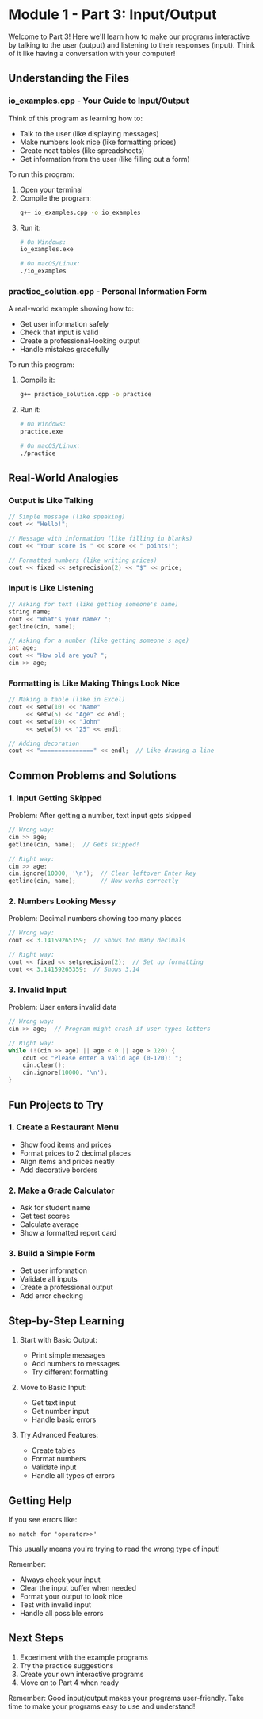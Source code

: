 # Module 1 - Part 3: Input/Output

Welcome to Part 3! Here we'll learn how to make our programs interactive by talking to the user (output) and listening to their responses (input). Think of it like having a conversation with your computer!

## Understanding the Files

### io_examples.cpp - Your Guide to Input/Output
Think of this program as learning how to:
- Talk to the user (like displaying messages)
- Make numbers look nice (like formatting prices)
- Create neat tables (like spreadsheets)
- Get information from the user (like filling out a form)

To run this program:
1. Open your terminal
2. Compile the program:
   ```bash
   g++ io_examples.cpp -o io_examples
   ```
3. Run it:
   ```bash
   # On Windows:
   io_examples.exe
   
   # On macOS/Linux:
   ./io_examples
   ```

### practice_solution.cpp - Personal Information Form
A real-world example showing how to:
- Get user information safely
- Check that input is valid
- Create a professional-looking output
- Handle mistakes gracefully

To run this program:
1. Compile it:
   ```bash
   g++ practice_solution.cpp -o practice
   ```
2. Run it:
   ```bash
   # On Windows:
   practice.exe
   
   # On macOS/Linux:
   ./practice
   ```

## Real-World Analogies

### Output is Like Talking
```cpp
// Simple message (like speaking)
cout << "Hello!";

// Message with information (like filling in blanks)
cout << "Your score is " << score << " points!";

// Formatted numbers (like writing prices)
cout << fixed << setprecision(2) << "$" << price;
```

### Input is Like Listening
```cpp
// Asking for text (like getting someone's name)
string name;
cout << "What's your name? ";
getline(cin, name);

// Asking for a number (like getting someone's age)
int age;
cout << "How old are you? ";
cin >> age;
```

### Formatting is Like Making Things Look Nice
```cpp
// Making a table (like in Excel)
cout << setw(10) << "Name" 
     << setw(5) << "Age" << endl;
cout << setw(10) << "John" 
     << setw(5) << "25" << endl;

// Adding decoration
cout << "===============" << endl;  // Like drawing a line
```

## Common Problems and Solutions

### 1. Input Getting Skipped
Problem: After getting a number, text input gets skipped
```cpp
// Wrong way:
cin >> age;
getline(cin, name);  // Gets skipped!

// Right way:
cin >> age;
cin.ignore(10000, '\n');  // Clear leftover Enter key
getline(cin, name);       // Now works correctly
```

### 2. Numbers Looking Messy
Problem: Decimal numbers showing too many places
```cpp
// Wrong way:
cout << 3.14159265359;  // Shows too many decimals

// Right way:
cout << fixed << setprecision(2);  // Set up formatting
cout << 3.14159265359;  // Shows 3.14
```

### 3. Invalid Input
Problem: User enters invalid data
```cpp
// Wrong way:
cin >> age;  // Program might crash if user types letters

// Right way:
while (!(cin >> age) || age < 0 || age > 120) {
    cout << "Please enter a valid age (0-120): ";
    cin.clear();
    cin.ignore(10000, '\n');
}
```

## Fun Projects to Try

### 1. Create a Restaurant Menu
- Show food items and prices
- Format prices to 2 decimal places
- Align items and prices neatly
- Add decorative borders

### 2. Make a Grade Calculator
- Ask for student name
- Get test scores
- Calculate average
- Show a formatted report card

### 3. Build a Simple Form
- Get user information
- Validate all inputs
- Create a professional output
- Add error checking

## Step-by-Step Learning

1. Start with Basic Output:
   - Print simple messages
   - Add numbers to messages
   - Try different formatting

2. Move to Basic Input:
   - Get text input
   - Get number input
   - Handle basic errors

3. Try Advanced Features:
   - Create tables
   - Format numbers
   - Validate input
   - Handle all types of errors

## Getting Help

If you see errors like:
```
no match for 'operator>>'
```
This usually means you're trying to read the wrong type of input!

Remember:
- Always check your input
- Clear the input buffer when needed
- Format your output to look nice
- Test with invalid input
- Handle all possible errors

## Next Steps
1. Experiment with the example programs
2. Try the practice suggestions
3. Create your own interactive programs
4. Move on to Part 4 when ready

Remember: Good input/output makes your programs user-friendly. Take time to make your programs easy to use and understand!

